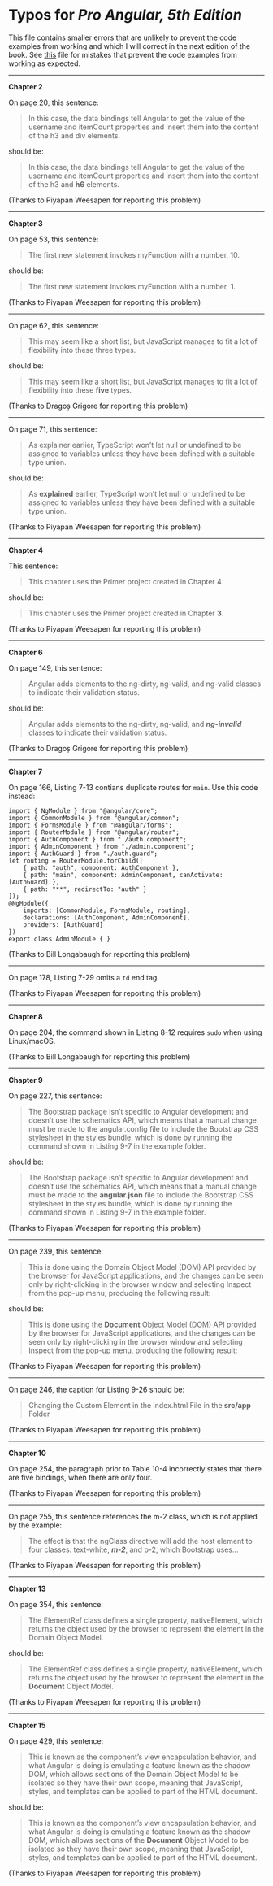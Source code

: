 # Typos for *Pro Angular, 5th Edition*

This file contains smaller errors that are unlikely to prevent the code examples from working and which I will correct in the next edition of the book. See [this](errata.md) file for mistakes that prevent the code examples from working as expected.

---

**Chapter 2**

On page 20, this sentence:

>   In this case, the data bindings tell Angular to get the value of the username and 
itemCount properties and insert them into the content of the h3 and div elements.

should be:

>   In this case, the data bindings tell Angular to get the value of the username and 
itemCount properties and insert them into the content of the h3 and **h6** elements.

(Thanks to Piyapan Weesapen for reporting this problem)

---

**Chapter 3**

On page 53, this sentence:

>   The first new statement invokes myFunction with a number, 10.

should be:

>   The first new statement invokes myFunction with a number, **1**.

(Thanks to Piyapan Weesapen for reporting this problem)

---

On page 62, this sentence:

> This may seem like a short list, but JavaScript manages to fit a lot of flexibility into these three types. 

should be:

> This may seem like a short list, but JavaScript manages to fit a lot of flexibility into these **five** types. 

(Thanks to Dragoș Grigore for reporting this problem)

---

On page 71, this sentence:

>   As explainer earlier, TypeScript won’t let null or undefined to be assigned to variables unless they have been 
defined with a suitable type union.

should be:

> As **explained** earlier, TypeScript won’t let null or undefined to be assigned to variables unless they have been 
defined with a suitable type union.

(Thanks to Piyapan Weesapen for reporting this problem)

---

**Chapter 4**

This sentence:

> This chapter uses the Primer project created in Chapter 4

should be:

> This chapter uses the Primer project created in Chapter **3**.

(Thanks to Piyapan Weesapen for reporting this problem)

---

**Chapter 6**

On page 149, this sentence:

> Angular adds elements to the ng-dirty, ng-valid, and ng-valid classes to indicate their validation status.

should be:

> Angular adds elements to the ng-dirty, ng-valid, and ***ng-invalid*** classes to indicate their validation status.

(Thanks to Dragoș Grigore for reporting this problem)

---

**Chapter 7**

On page 166, Listing 7-13 contians duplicate routes for `main`. Use this code instead:

    import { NgModule } from "@angular/core";
    import { CommonModule } from "@angular/common";
    import { FormsModule } from "@angular/forms";
    import { RouterModule } from "@angular/router";
    import { AuthComponent } from "./auth.component";
    import { AdminComponent } from "./admin.component";
    import { AuthGuard } from "./auth.guard";
    let routing = RouterModule.forChild([
        { path: "auth", component: AuthComponent },
        { path: "main", component: AdminComponent, canActivate: [AuthGuard] },
        { path: "**", redirectTo: "auth" }
    ]);
    @NgModule({
        imports: [CommonModule, FormsModule, routing],
        declarations: [AuthComponent, AdminComponent],
        providers: [AuthGuard]
    })
    export class AdminModule { }

(Thanks to Bill Longabaugh for reporting this problem)

---

On page 178, Listing 7-29 omits a `td` end tag.

(Thanks to Piyapan Weesapen for reporting this problem)

---

**Chapter 8**

On page 204, the command shown in Listing 8-12 requires `sudo` when using Linux/macOS.

(Thanks to Bill Longabaugh for reporting this problem)

---

**Chapter 9**

On page 227, this sentence:

>   The Bootstrap package isn’t specific to Angular development and doesn’t use the schematics API, 
> which means that a manual change must be made to the angular.config file to include the Bootstrap CSS 
> stylesheet in the styles bundle, which is done by running the command shown in Listing 9-7 in the example 
> folder. 

should be:

>   The Bootstrap package isn’t specific to Angular development and doesn’t use the schematics API, 
> which means that a manual change must be made to the **angular.json** file to include the Bootstrap CSS 
> stylesheet in the styles bundle, which is done by running the command shown in Listing 9-7 in the example 
> folder. 

(Thanks to Piyapan Weesapen for reporting this problem)

---

On page 239, this sentence:

> This is done using the Domain Object Model (DOM) API provided by the browser for JavaScript applications, and the changes can be seen only by right-clicking in the browser window and selecting Inspect from the pop-up menu, producing the following result:

should be:

> This is done using the **Document** Object Model (DOM) API provided by the browser for JavaScript applications, and the changes can be seen only by right-clicking in the browser window and selecting Inspect from the pop-up menu, producing the following result:

(Thanks to Piyapan Weesapen for reporting this problem)

---

On page 246, the caption for Listing 9-26 should be:

>   Changing the Custom Element in the index.html File in the **src/app** Folder

(Thanks to Piyapan Weesapen for reporting this problem)

---

**Chapter 10**

On page 254, the paragraph prior to Table 10-4 incorrectly states that there are five bindings, when there are only four.

(Thanks to Piyapan Weesapen for reporting this problem)

---

On page 255, this sentence references the m-2 class, which is not applied by the example:

>The effect is that the ngClass directive will add the host element to four classes: text-white, ***m-2***, and 
p-2, which Bootstrap uses...

(Thanks to Piyapan Weesapen for reporting this problem)

---

**Chapter 13**

On page 354, this sentence:

>   The ElementRef class defines a single property, nativeElement, which returns the object used by the browser to represent the element in the Domain Object Model.

should be:

> The ElementRef class defines a single property, nativeElement, which returns the object used by the browser to represent the element in the **Document** Object Model.

(Thanks to Piyapan Weesapen for reporting this problem)

---

**Chapter 15**

On page 429, this sentence:

>   This is known as the component’s view encapsulation behavior, and what Angular is doing is emulating a feature known as the shadow DOM, which allows sections of the Domain Object Model to be isolated so they have their own scope, meaning that JavaScript, styles, and templates can be applied to part of the HTML document.

should be:

>   This is known as the component’s view encapsulation behavior, and what Angular is doing is emulating a feature known as the shadow DOM, which allows sections of the **Document** Object Model to be isolated so they have their own scope, meaning that JavaScript, styles, and templates can be applied to part of the HTML document.

(Thanks to Piyapan Weesapen for reporting this problem)


